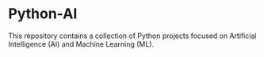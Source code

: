 # Python-AI
This repository contains a collection of Python projects focused on Artificial Intelligence (AI) and Machine Learning (ML). 
